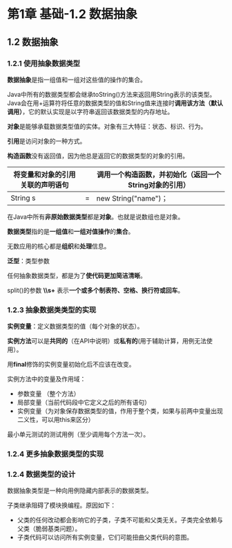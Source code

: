 # 第1章 基础-1.2 数据抽象

## 1.2 数据抽象
### 1.2.1 使用抽象数据类型
**数据抽象**是指一组值和一组对这些值的操作的集合。

Java中所有的数据类型都会继承toString()方法来返回用String表示的该类型。Java会在用+运算符将任意的数据类型的值和String值来连接时**调用该方法（默认调用）**，它的默认实现是以字符串返回该数据类型的内存地址。

**对象**是能够承载数据类型值的实体。对象有三大特征：状态、标识、行为。

**引用**是访问对象的一种方式。

**构造函数**没有返回值，因为他总是返回它的数据类型的对象的引用。

| 将**变量**和**对象的引用**关联的**声明语句** |      | 调用一个构造函数，并初始化（返回一个String对象的引用） |
| -------------------------------------------- | ---- | ------------------------------------------------------ |
| String s                                     | =    | new String("name")；                                   |

在Java中所有**非原始数据类型**都是**对象**。也就是说数组也是对象。

**数据类型**指的是**一组值**和**一组对值操作**的**集合**。

无数应用的核心都是**组织**和**处理**信息。

**泛型**：类型参数

任何抽象数据类型，都是为了**使代码更加简洁清晰**。

split()的参数 **\\\\s+** 表示**一个或多个制表符、空格、换行符或回车**。

### 1.2.3 抽象数据类类型的实现
**实例变量**：定义数据类型的值（每个对象的状态）。

**实例方法**可以是**共同的**（在API中说明）或**私有的**(用于辅助计算，用例无法使用）。

用**final**修饰的实例变量初始化后不应该在改变。

实例方法中的变量及作用域：
* 参数变量    （整个方法）
* 局部变量（当前代码段中它定义之后的所有语句）
* 实例变量（为对象保存数据类型的值，作用于整个类，如果与前两中变量出现二义性，可以用this来区分）

最小单元测试的测试用例（至少调用每个方法一次）。

### 1.2.4 更多抽象数据类型的实现

### 1.2.4 数据类型的设计
数据抽象类型是一种向用例隐藏内部表示的数据类型。


子类继承阻碍了模块换编程。原因如下：
* 父类的任何改动都会影响它的子类，子类不可能和父类无关。子类完全依赖与父类（脆弱基类问题）。
* 子类代码可以访问所有实例变量，它们可能扭曲父类代码的意图。